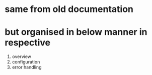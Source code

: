 # same from old documentation
# but organised in below manner in respective
1. overview
2. configuration
3. error handling
